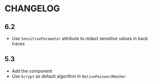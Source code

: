 CHANGELOG
=========

6.2
---

 * Use `SensitiveParameter` attribute to redact sensitive values in back traces

5.3
---

 * Add the component
 * Use `bcrypt` as default algorithm in `NativePasswordHasher`
